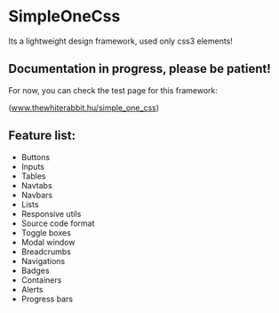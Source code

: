 # SimpleOneCss
Its a lightweight design framework, used only css3 elements!

## Documentation in progress, please be patient!

For now, you can check the test page for this framework:

(www.thewhiterabbit.hu/simple_one_css)

## Feature list:

- Buttons
- Inputs
- Tables
- Navtabs
- Navbars
- Lists
- Responsive utils
- Source code format
- Toggle boxes
- Modal window
- Breadcrumbs
- Navigations
- Badges
- Containers
- Alerts
- Progress bars